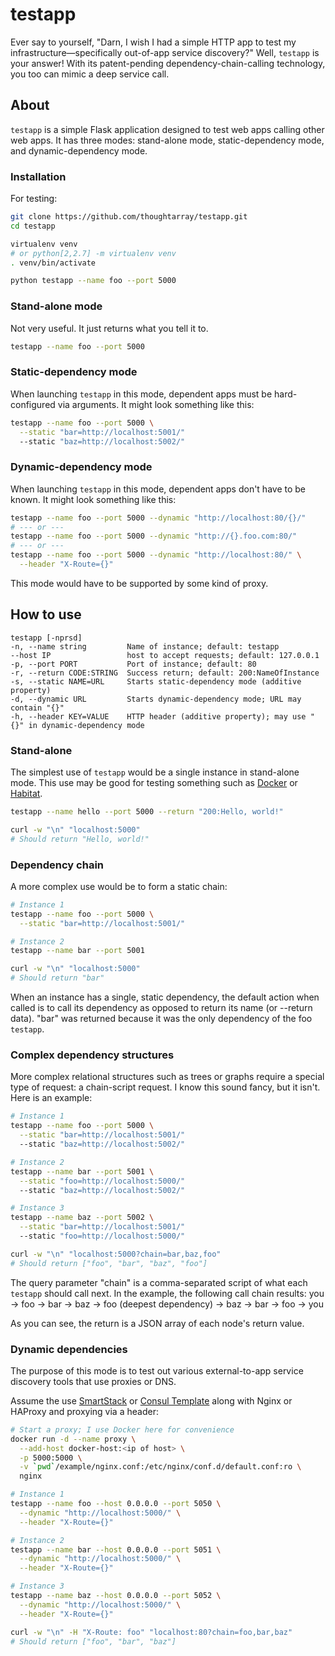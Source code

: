 # testapp
Ever say to yourself, "Darn, I wish I had a simple HTTP app to test my infrastructure—specifically out-of-app service discovery?"  Well, `testapp` is your answer!  With its patent-pending dependency-chain-calling technology, you too can mimic a deep service call.

## About
`testapp` is a simple Flask application designed to test web apps calling other web apps.  It has three modes: stand-alone mode, static-dependency mode, and dynamic-dependency mode.

### Installation
For testing:
```bash
git clone https://github.com/thoughtarray/testapp.git
cd testapp

virtualenv venv
# or python[2,2.7] -m virtualenv venv
. venv/bin/activate

python testapp --name foo --port 5000
```

### Stand-alone mode
Not very useful.  It just returns what you tell it to.
```sh
testapp --name foo --port 5000
```

### Static-dependency mode
When launching `testapp` in this mode, dependent apps must be hard-configured via arguments.  It might look something like this:
```sh
testapp --name foo --port 5000 \
  --static "bar=http://localhost:5001/"
  --static "baz=http://localhost:5002/"
```

### Dynamic-dependency mode
When launching `testapp` in this mode, dependent apps don't have to be known.  It might look something like this:
```sh
testapp --name foo --port 5000 --dynamic "http://localhost:80/{}/"
# --- or ---
testapp --name foo --port 5000 --dynamic "http://{}.foo.com:80/"
# --- or ---
testapp --name foo --port 5000 --dynamic "http://localhost:80/" \
  --header "X-Route={}"
```
This mode would have to be supported by some kind of proxy.

## How to use
```
testapp [-nprsd]
-n, --name string         Name of instance; default: testapp
--host IP                 host to accept requests; default: 127.0.0.1
-p, --port PORT           Port of instance; default: 80
-r, --return CODE:STRING  Success return; default: 200:NameOfInstance
-s, --static NAME=URL     Starts static-dependency mode (additive property)
-d, --dynamic URL         Starts dynamic-dependency mode; URL may contain "{}"
-h, --header KEY=VALUE    HTTP header (additive property); may use "{}" in dynamic-dependency mode
```

### Stand-alone
The simplest use of `testapp` would be a single instance in stand-alone mode.  This use may be good for testing something such as [Docker](https://www.docker.com/products/docker-engine) or [Habitat](https://www.habitat.sh).

```sh
testapp --name hello --port 5000 --return "200:Hello, world!"

curl -w "\n" "localhost:5000"
# Should return "Hello, world!"
```

### Dependency chain
A more complex use would be to form a static chain:
```sh
# Instance 1
testapp --name foo --port 5000 \
  --static "bar=http://localhost:5001/"

# Instance 2
testapp --name bar --port 5001

curl -w "\n" "localhost:5000"
# Should return "bar"
```
When an instance has a single, static dependency, the default action when called is to call its dependency as opposed to return its name (or --return data).
"bar" was returned because it was the only dependency of the foo `testapp`.

### Complex dependency structures
More complex relational structures such as trees or graphs require a special type of request: a chain-script request.  I know this sound fancy, but it isn't.  Here is an example:
```sh
# Instance 1
testapp --name foo --port 5000 \
  --static "bar=http://localhost:5001/"
  --static "baz=http://localhost:5002/"

# Instance 2
testapp --name bar --port 5001 \
  --static "foo=http://localhost:5000/"
  --static "baz=http://localhost:5002/"

# Instance 3
testapp --name baz --port 5002 \
  --static "bar=http://localhost:5001/"
  --static "foo=http://localhost:5000/"

curl -w "\n" "localhost:5000?chain=bar,baz,foo"
# Should return ["foo", "bar", "baz", "foo"]
```
The query parameter "chain" is a comma-separated script of what each `testapp` should call next.  In the example, the following call chain results:
you -> foo -> bar -> baz -> foo (deepest dependency) -> baz -> bar -> foo -> you

As you can see, the return is a JSON array of each node's return value.

### Dynamic dependencies
The purpose of this mode is to test out various external-to-app service discovery tools that use proxies or DNS.

Assume the use [SmartStack](http://nerds.airbnb.com/smartstack-service-discovery-cloud/) or [Consul Template](https://www.hashicorp.com/blog/introducing-consul-template.html) along with Nginx or HAProxy and proxying via a header:
```sh
# Start a proxy; I use Docker here for convenience
docker run -d --name proxy \
  --add-host docker-host:<ip of host> \
  -p 5000:5000 \
  -v `pwd`/example/nginx.conf:/etc/nginx/conf.d/default.conf:ro \
  nginx

# Instance 1
testapp --name foo --host 0.0.0.0 --port 5050 \
  --dynamic "http://localhost:5000/" \
  --header "X-Route={}"

# Instance 2
testapp --name bar --host 0.0.0.0 --port 5051 \
  --dynamic "http://localhost:5000/" \
  --header "X-Route={}"

# Instance 3
testapp --name baz --host 0.0.0.0 --port 5052 \
  --dynamic "http://localhost:5000/" \
  --header "X-Route={}"

curl -w "\n" -H "X-Route: foo" "localhost:80?chain=foo,bar,baz"
# Should return ["foo", "bar", "baz"]
```
